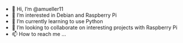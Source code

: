 - 👋 Hi, I’m @amueller11
- 👀 I’m interested in Debian and Raspberry Pi
- 🌱 I’m currently learning to use Python
- 💞️ I’m looking to collaborate on interesting projects with Raspberry Pi
- 📫 How to reach me ...

<!---
amueller11/amueller11 is a ✨ special ✨ repository because its `README.md` (this file) appears on your GitHub profile.
You can click the Preview link to take a look at your changes.
--->
